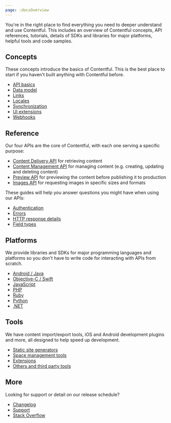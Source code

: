 ```yaml
---
page: :docsOverview
---
```


You're in the right place to find everything you need to deeper understand and use Contentful. This includes an overview of Contentful concepts, API references, tutorials, details of SDKs and libraries for major platforms, helpful tools and code samples.

## Concepts

These concepts introduce the basics of Contentful. This is the best place to start if you haven't built anything with Contentful before.

- [API basics](/developers/docs/concepts/apis/)
- [Data model](/developers/docs/concepts/data-model/)
- [Links](/developers/docs/concepts/links/)
- [Locales](/developers/docs/concepts/locales/)
- [Synchronization](/developers/docs/concepts/sync/)
- [UI extensions](/developers/docs/concepts/uiextensions/)
- [Webhooks](/developers/docs/concepts/webhooks/)

## Reference

Our four APIs are the core of Contentful, with each one serving a specific purpose:

- [Content Delivery API](/developers/docs/references/content-delivery-api/) for retrieving content
- [Content Management API](/developers/docs/references/content-management-api/) for managing content (e.g. creating, updating and deleting content)
- [Preview API](/developers/docs/references/content-preview-api/) for previewing the content before publishing it to production
- [Images API](/developers/docs/references/images-api/) for requesting images in specific sizes and formats

These guides will help you answer questions you might have when using our APIs:

- [Authentication](/developers/docs/references/authentication/)
- [Errors](/developers/docs/references/errors/)
- [HTTP response details](/developers/docs/references/http-details/)
- [Field types](/developers/docs/references/field-type/)

## Platforms

We provide libraries and SDKs for major programming languages and platforms so you don't have to write code for interacting with APIs from scratch.

- [Android / Java](/developers/docs/android/)
- [Objective-C / Swift](/developers/docs/ios/)
- [JavaScript](/developers/docs/javascript/)
- [PHP](/developers/docs/php/)
- [Ruby](/developers/docs/ruby/)
- [Python](/developers/docs/python/)
- [.NET](/developers/docs/net/)

## Tools

We have content import/export tools, iOS and Android development plugins and more, all designed to help speed up development.

- [Static site generators](/developers/docs/tools/staticsitegenerators/)
- [Space management tools](/developers/docs/tools/spacemanagement/)
- [Extensions](/developers/docs/tools/extensions/)
- [Others and third party tools](/developers/docs/tools/others/)


## More

Looking for support or detail on our release schedule?

- [Changelog](/developers/changelog/)
- [Support](https://support.contentful.com/hc/en-us/requests/new)
- [Stack Overflow](http://stackoverflow.com/questions/tagged/contentful?sort=newest)
